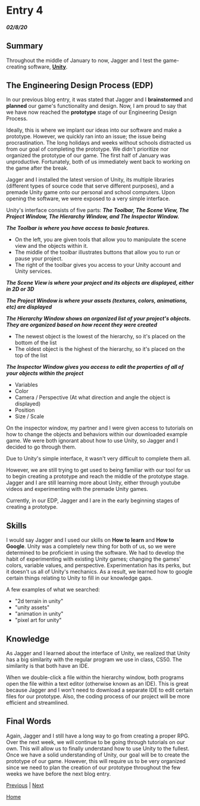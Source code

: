 # Entry 4
##### 02/8/20

## Summary

Throughout the middle of January to now, Jagger and I test the game-creating software, [**Unity**](https://unity.com "Unity").

## The Engineering Design Process (EDP)

In our previous blog entry, it was stated that Jagger and I **brainstormed** and **planned** our game's functionality and design. Now, I am proud to say that we have now reached the **prototype** stage of our Engineering Design Process.

Ideally, this is where we implant our ideas into our software and make a prototype. However, we quickly ran into an issue; the issue being procrastination. The long holidays and weeks without schools distracted us from our goal of completing the prototype. We didn't prioritize nor organized the prototype of our game. The first half of January was unproductive. Fortunately, both of us immediately went back to working on the game after the break.

Jagger and I installed the latest version of Unity, its multiple libraries (different types of source code that serve different purposes), and a premade Unity game onto our personal and school computers. Upon opening the software, we were exposed to a very simple interface.

Unity's interface consists of five parts: ***The Toolbar, The Scene View, The Project Window, The Hierarchy Window, and The Inspector Window.***

***The Toolbar is where you have access to basic features.***
- On the left, you are given tools that allow you to manipulate the scene view and the objects within it.
- The middle of the toolbar illustrates buttons that allow you to run or pause your project.
- The right of the toolbar gives you access to your Unity account and Unity services.

***The Scene View is where your project and its objects are displayed, either in 2D or 3D***

***The Project Window is where your assets (textures, colors, animations, etc) are displayed***

***The Hierarchy Window shows an organized list of your project's objects. They are organized based on how recent they were created***
- The newest object is the lowest of the hierarchy, so it's placed on the bottom of the list
- The oldest object is the highest of the hierarchy, so it's placed on the top of the list

***The Inspector Window gives you access to edit the properties of all of your objects within the project***
- Variables
- Color
- Camera / Perspective (At what direction and angle the object is displayed)
- Position
- Size / Scale

On the inspector window, my partner and I were given access to tutorials on how to change the objects and behaviors within our downloaded example game. We were both ignorant about how to use Unity, so Jagger and I decided to go through them.

Due to Unity's simple interface, it wasn't very difficult to complete them all.

However, we are still trying to get used to being familiar with our tool for us to begin creating a prototype and reach the middle of the prototype stage. Jagger and I are still learning more about Unity, either through youtube videos and experimenting with the premade Unity games.

Currently, in our EDP, Jagger and I are in the early beginning stages of creating a prototype.


## Skills

I would say Jagger and I used our skills on **How to learn** and **How to Google**. Unity was a completely new thing for both of us, so we were determined to be proficient in using the software. We had to develop the habit of experimenting with existing Unity games; changing the games' colors, variable values, and perspective. Experimentation has its perks, but it doesn't us all of Unity's mechanics. As a result, we learned how to google certain things relating to Unity to fill in our knowledge gaps.

A few examples of what we searched:
- "2d terrain in unity"
- "unity assets"
- "animation in unity"
- "pixel art for unity"

## Knowledge

As Jagger and I learned about the interface of Unity, we realized that Unity has a big similarity with the regular program we use in class, CS50. The similarity is that both have an IDE.

When we double-click a file within the hierarchy window, both programs open the file within a text editor (otherwise known as an IDE). This is great because Jagger and I won't need to download a separate IDE to edit certain files for our prototype. Also, the coding process of our project will be more efficient and streamlined.


## Final Words

Again, Jagger and I still have a long way to go from creating a proper RPG. Over the next week, we will continue to be going through tutorials on our own. This will allow us to finally understand how to use Unity to the fullest. Once we have a solid understanding of Unity, our goal will be to create the prototype of our game. However, this will require us to be very organized since we need to plan the creation of our prototype throughout the few weeks we have before the next blog entry.



[Previous](entry03.md) | [Next](entry05.md)

[Home](../README.md)